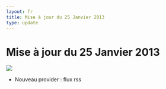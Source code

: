 ```yaml
---
layout: fr
title: Mise à jour du 25 Janvier 2013
type: update
---
```

<h1>Mise à jour du 25 Janvier 2013</h1>
<img src="{{site.baseurl}}/images/updates/Skimbo-update-25-01-2013.png">

* Nouveau provider : flux rss